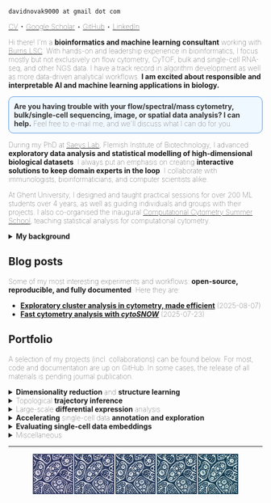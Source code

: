 <style>
  html, body {
    overflow-y: scroll;
    font-weight: 100;
  }
</style>
<p><code>davidnovak9000 at gmail dot com</code></p>
<p><a href="cv.pdf">CV</a> • <a href="https://scholar.google.com/citations?user=FU7FJPcAAAAJ&amp;hl=en">Google Scholar</a> • <a href="https://github.com/davnovak">GitHub</a> • <a href="https://www.linkedin.com/in/david-novak-04b65989">LinkedIn</a></p>
<p>Hi there! I&#39;m a <strong>bioinformatics and machine learning consultant</strong> working with <a href="https://burnslsc.com">Burns LSC</a>.
With hands-on and leadership experience in bioinformatics, I focus mostly but not exclusively on flow cytometry, CyTOF, bulk and single-cell RNA-seq, and other NGS data.
I have a track record in algorithm development as well as more data-driven analytical workflows.
<strong>I am excited about responsible and interpretable AI and machine learning applications in biology.</strong></p>

<div style="border: 1px solid #4A90E2; border-radius: 10px; padding: 10px; background-color: #f0f8ff;      color: #333333; margin: 10px 0;">
<strong>Are you having trouble with your flow/spectral/mass cytometry, bulk/single-cell sequencing, image, or spatial data analysis?
I can help.</strong>
Feel free to e-mail me, and we'll discuss what I can do for you.
</div>

<p>During my PhD at <a href="https://saeyslab.sites.vib.be/en">Saeys Lab</a>, Flemish Institute of Biotechnology, I advanced <strong>exploratory data analysis and statistical modelling of high-dimensional biological datasets</strong>.
I always put an emphasis on creating <strong>interactive solutions to keep domain experts in the loop</strong>.
I collaborate with immunologists, bioinformaticians, and computer scientists alike.</p>

<p>At Ghent University, I designed and taught practical sessions for over 200 ML students over 4 years, as well as guiding individuals and groups with their projects.
I also co-organised the inaugural <a href="https://training.vib.be/all-trainings/computational-cytometry-summer-school">Computational Cytometry Summer School</a>, teaching statistical analysis for computational cytometry.</p>

<details>
<summary><b>My background</b></summary>

<br>
<ul>
<li>
A biology undergrad, I shifted toward bioinformatics a year into my studies, and went on to complete a Master and PhD in it.
</li>
<li>
My research carrer began at <a href="https://clip.lf2.cuni.cz/en">Childhood Lekaemia Investigation Prague (<b>CLIP</b>)</a>, where I worked with flow &amp; CyTOF data, helping develop <a href="https://github.com/stuchly/tviblindi"><strong><em>tviblindi</em></strong></a>: an interactive trajectory inference tool powered by <strong>persistent homology</strong>.
This allowed us to build multi-organ models of human B-cell development (<a href="https://elifesciences.org/reviewed-preprints/95861">here</a>) and T-cell development (<a href="https://onlinelibrary.wiley.com/doi/full/10.1002/eji.202451004">here</a>).
</li>
<li>
Then I secured a personal <a href="https://www.fwo.be/en/support-programmes/all-calls/phd/phd-fellowship-strategic-basic-research/">FWO Strategic Basic Research grant</a> and accepted a PhD position at <a href="https://saeyslab.sites.vib.be/en">Saeys Lab</a>, Center for Inflammation Research, which falls under the Flemish Institute of Biotechnology and Ghent University.
</li>
<li>
There I initiated a collaboration with UCLouvain to develop <a href="https://github.com/saeyslab/ViVAE"><strong><em>ViVAE</em></strong></a> and <a href="https://github.com/saeyslab/ViScore"><strong><em>ViScore</em></strong></a>: a novel VAE-based <strong>dimension-reduction</strong> model with QC measures grounded in <strong>differential geometry</strong>, and a framework for evaluating embeddings of single-cell datasets.
</li>
<li>
I also led a project in collaboration with immunologists from <a href="https://irp.nih.gov/pi/mario-roederer">Mario Roederer's lab</a> at the Vaccine Research Center, NIH.
I designed and validated <a href="https://github.com/saeyslab/iidx"><em>iidx</em></a>: an end-to-end pipeline for large-scale statistical analysis of complex age- and sex-associated immunophenotype changes, and put it to use with a 2196-donor flow cytometry data cohort.
We managed to put together <strong>the largest high-dimensional cytometry map of immune system changes linked to age and sex to date</strong>.
</li>
</ul>

<hr>
</details>

<h2 id="my-blog">Blog posts</h2>

Some of my most interesting experiments and workflows: <strong>open-source, reproducible, and fully documented</strong>.
Here they are:

<ul>
<li>
<a href="https://davnovak.github.io/docs/exploratory_cluster_analysis/vignette.html"><strong>Exploratory cluster analysis in cytometry, made efficient</strong></a> (2025-08-07)
</li>
<li>
<a href="https://davnovak.github.io/docs/cytoSNOW/vignette.html"><strong>Fast cytometry analysis with <i>cytoSNOW</i></strong></a> (2025-07-23)
</li>
</ul>

<h2 id="my-projects">Portfolio</h2>
<p>A selection of my projects (incl. collaborations) can be found below.
For most, code and documentation are up on GitHub.
In some cases, the release of all materials is pending journal publication.</p>
<details>
<summary><strong>Dimensionality reduction</strong> and <strong>structure learning</strong></summary>

<h4><a href="https://github.com/saeyslab/ViVAE"><strong>ViVAE</strong></a></h4>

Framework for generating low-dimensional embeddings of single-cell genomics/cytometry datasets.
We show <i>ViVAE</i> to <strong>improve multi-scale structure preservation, interpretability, and QC mechanisms</strong>.
Using VAEs, a novel stochastic-MDS loss (based on <a href="https://github.com/PierreLambert3/SQuaD-MDS-and-FItSNE-hybrid">SQuadMDS</a>), and data denoising, we achieve a better balance of local and global structure preservation.
The model is equipped with a new algorithm for detecting latent space distortions (<strong>encoder indicatrices</strong>) and integrates with <a href="https://github.com/saeyslab/FlowSOM_Python">FlowSOM</a> for exploratory analysis.
I am the first author of the associated manuscript, which I penned with my co-authors from Ghent University and UCLouvain (under review at Cell Systems; read current <a href="https://www.biorxiv.org/content/10.1101/2023.11.23.568428v3">pre-print</a> here).
The work was presented at CYTO 2024.

<h4><a href="https://github.com/saeyslab/GroupEnc"><strong>GroupEnc</strong></a></h4>

<em>GroupEnc</em> is a proof-of-concept project for <strong>parametric multi-dimensional scaling (MDS) on the GPU</strong>, which I presented at BNAIC/BeNeLearn 2023.
Check out the conference paper <a href="https://bnaic2023.tudelft.nl/static/media/BNAICBENELEARN_2023_paper_46.9317ce00beb72bf31803.pdf">here</a>.


<hr>
</details>

<details>
<summary>Topological <strong>trajectory inference</strong></summary>

<h4><a href="https://github.com/stuchly/tviblindi"><strong>tviblindi</strong></a></h4>

<em>tviblindi</em> is a <strong>semi-supervised single-cell trajectory inference (TI) tool</strong>.
For my master thesis, I implemented parts of the topological data analysis (TDA) pipeline in C++ and created a <strong>method for clustering trajectories based on persistent homology</strong>, as well as a <strong>GUI implemented in R Shiny</strong>.
This allowed for a human-in-the-loop solution to interrogating developmental trajectories and building <strong>multi-organ models of B- and T-lymphopoiesis</strong>.
Check out the related publications pertaining, respectively, to <a href="https://onlinelibrary.wiley.com/doi/10.1002/eji.202451004">B-cell</a> and <a href="https://elifesciences.org/reviewed-preprints/95861/figures">T-cell</a> development.

<hr>
</details>

<details>
<summary>Large-scale <strong>differential expression</strong> analysis</summary>

<h4><a href="https://github.com/saeyslab/iidx"><strong><em>iidx:</em> interpretable and interactive differential expression in cytometry</strong></a></h4>

<i>iidx</i> is <strong>the most comprehensive workflow for pre-processing and differential expression analysis in large cytometry cohorts to date</strong>.
Thomas Liechti and I presented this work at CYTO 2025.
The repository already contains the code for reproducing our analysis.
The data will be available once the manuscript (which is in preparation) is published.

<h4><a href="https://github.com/davnovak/tidycell"><strong>tidycell</strong></a></h4>

<em>tidycell</em> is a basic differential expression analysis tool written in R for cytometry data.
I developed this ad hoc during my time at <a href="https://clip.lf2.cuni.cz/cs">CLIP</a>.
It has been applied to GvHD data and in a project on head &amp; neck cancers at <a href="https://www.biocev.eu/en">Biocev</a>.
It is less elaborate than <i>iidx</i>, but it integrates <i>CellCnn</i> as an interesting approach to <strong>supervised feature extraction and addressing the multiple testing correction problem in smaller datasets</strong>.
This is done in addition to Wilcoxon ranked-sum testing of differential abundance.

<hr>
</details>

<details>
<summary><strong>Accelerating</strong> single-cell data <strong>annotation and exploration</strong></summary>

<h4><a href="https://github.com/saeyslab/SingleBench"><strong>SingleBench</strong></a></h4>

<em>SingleBench</em> will get you from data to discovery faster.
It is an R framework for <strong>better interpretation of cytometry clustering, hyperparameter tuning &amp; benchmarking</strong>.
In particular, <strong>it makes exploratory cluster analysis fast and clear</strong>.
It also allows you to test the influence of <strong>iterative data denoising (smoothing), which is poised to become more relevant as the dimensionality of cytometry data increases</strong> (with spectral and, to some extent, CyTOF).
Featured in my <a href="https://davnovak.github.io/docs/exploratory_cluster_analysis/vignette.html">blog post</a> on exploratory cluster analysis in cytometry.

<h4><a href="https://github.com/davnovak/cytoSNOW"><strong>cytoSNOW</strong></a></h4>

<em>cytoSNOW</em> takes the standard <a href="https://www.nature.com/articles/s41596-021-00550-0">FlowSOM protocol</a> and speeds it up, to work fast with big data.
I'm interested in <strong>making computational cytometry accessible to anyone, even without fancy hardware</strong>--this is a step in that direction.

I wrote up a small <a href="https://davnovak.github.io/docs/cytoSNOW/vignette.html">blog post</a> on my <i>cytoSNOW</i> workflow, showing how it gave a 4.6-fold speed-up in a large computational cytometry workflow on my laptop.

<h4><a href="https://github.com/davnovak/hloss"><strong>hloss</strong></a></h4>

<em>hloss</em> is work that I presented at the ABLS 2022 bioinformatics conference.
It tackles the issue of <strong>evaluating cell type classification in single-cell data in a way that reflects known hierarchies and ontologies</strong>.
A novel scoring approach incorporates a biological prior to assess error based on degrees of relatedness.

<h4><a href="https://github.com/davnovak/SplitScore"><strong>SplitScore</strong></a></h4>

Work in progress on alternatives to hierarchical metaclustering used in <a href="https://github.com/saeyslab/FlowSOM">FlowSOM</a>.
Clusters are merged so as to preserve reasonable signal distributions per channel.
In practice, this can be done through <strong>preserving unimodality of marker expression, especially for markers that denote cell types (for cytometry data)</strong>.
This is an ongoing effort, since the requirement of preserving some distribution modalities in metaclustering arises now and then in different projects.

<hr>
</details>

<details>
<summary><strong>Evaluating single-cell data embeddings</strong></summary>

<h4><a href="https://github.com/saeyslab/ViScore"><strong>ViScore</strong></a></h4>

<em>ViScore</em> is a collection of <strong>evaluation metrics for dimensionality reduction</strong> that address past problems with <strong>fairness and scalability</strong>.
Together with collaborators from UCLouvain, we put together a battery of both unsupervised and supervised evaluation algorithms and an <strong>extensible HPC benchmarking framework</strong>.
We build on <strong>RNX curves</strong> and the <a href="https://github.com/akonstodata/NPE"><strong>Neighbouhood Proportion Error</strong></a> to provide novel embedding-level and population-level scores.
This is described in our <em>ViVAE</em> <a href="https://www.biorxiv.org/content/10.1101/2023.11.23.568428v3">pre-print</a>.
We&#39;re incorporating some of the evaluation metrics from <em>ViScore</em> into <a href="https://github.com/aida-ugent/TRACE"><strong>TRACE</strong></a>, as presented at CYTO 2025 by <a href="https://github.com/laura-hajzokova">Laura Hajzoková</a>.

<hr>
</details>

<details>
<summary>Miscellaneous</summary>


<h4><a href="https://github.com/davnovak/qctoy"><strong>qctoy</strong></a></h4>

<em>qctoy</em> is an R package for <strong>simulating aberrances in flow cytometry measurements</strong> that are relevant in designing QC tools and pipelines.
I developed this small tool during a summer internship in 2019 at SaeysLab to help with designing the QC algorithm what eventually became <a href="https://bioconductor.org/packages/release/bioc/html/PeacoQC.html"><strong>PeacoQC</strong></a>.

<h4><a href="https://github.com/davnovak/auto_compensate"><strong>auto_compensate</strong></a></h4>

<em>auto_compensate</em> is an automated pipeline for large-scale <strong>cytometry data compensation</strong> which I designed for <a href="https://clip.lf2.cuni.cz/cs">CLIP</a>.

<h4><a href="https://github.com/davnovak/RCondaRun"><strong>RCondaRun</strong></a></h4>

<em>RCondaRun</em> is a tiny package for <strong>switching between Conda environments within a single R session when interfacing with Python</strong>.

<h4><a href="https://github.com/davnovak/hidden"><strong>hidden</strong></a></h4>

<em>hidden</em> is a <strong>hidden Markov model simulator</strong> in R.
I wrote it because I find HMMs fun and wanted to understand them better.

<h4><a href="https://github.com/katebrich/command_line_parser"><strong>CommandLineParser</strong></a></h4>

<em>CommandLineParser</em> is a <strong>C#/.NET API</strong> for a command line interface that I co-wrote with <a href="https://github.com/katebrich">Kačka Břicháčková</a>.
This is a course project we teamed up for during our Master&#39;s in Bioinformatics at Charles University.

<h4><a href="https://github.com/davnovak/avl_tree"><strong>avl_tree</strong></a></h4>

<em>avl_tree</em> is an <strong>Adelson-Velsky and Landis tree implementation in Pascal</strong>.
It&#39;s some of my earliest code, written during my Bachelor&#39;s in Biology during which I took elective computer science courses.


<hr>
</details>

<hr>

<center>
<img src="cells.png" height="80px" />
</center>